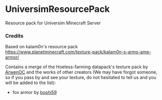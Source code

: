 # UniversimResourcePack
Resource pack for Universim Minecraft Server

### Credits
Based on kalam0n's resource pack  
https://www.planetminecraft.com/texture-pack/kalam0n-s-arms-amp-armor/

Contains a merge of the Hoeless-farming datapack's texture pack by [ArwenOC](https://www.planetminecraft.com/member/arwenoc/)
and the works of other creators (We may have forgot someone, so if you pass by and see your texture, do not hesitated to tell us and you will be added to the list):

- fox armor by [boshi59](https://www.planetminecraft.com/member/boshi59/)
